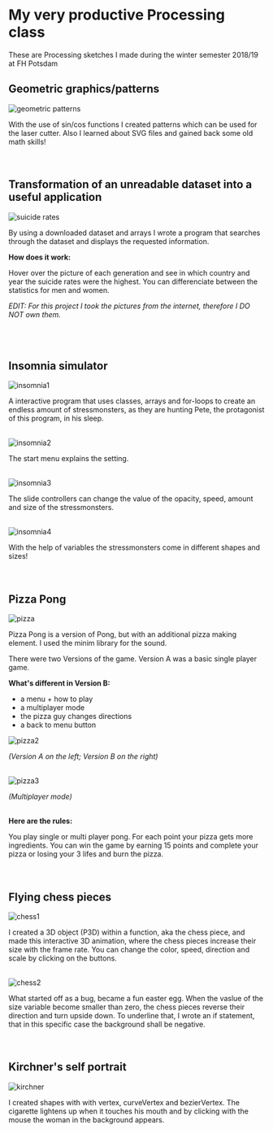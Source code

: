 # My very productive Processing class
These are Processing sketches I made during the winter semester 2018/19 at FH Potsdam

## Geometric graphics/patterns
![geometric patterns](/homework_07_Maria_kleeblatt/geometrischemuster.jpg)

With the use of sin/cos functions I created patterns which can be used for the laser cutter. Also I learned about SVG files and gained back some old math skills! 
<br/><br/><br/>


## Transformation of an unreadable dataset into a useful application
![suicide rates](/suicide_rates/suiciderates.jpg)

By using a downloaded dataset and arrays I wrote a program that searches through the dataset and displays the requested information.

**How does it work:** 

Hover over the picture of each generation and see in which country and year the suicide rates were the highest. You can differenciate between the statistics for men and women.

_EDIT: For this project I took the pictures from the internet, therefore I DO NOT own them._
<br/><br/><br/><br/>


## Insomnia simulator
![insomnia1](/insomnia_simulator/simulator.gif)

A interactive program that uses classes, arrays and for-loops to create an endless amount of stressmonsters, as they are hunting Pete, the protagonist of this program, in his sleep.<br/><br/>

![insomnia2](/insomnia_simulator/insomnia2.PNG)

The start menu explains the setting.<br/><br/>

![insomnia3](/insomnia_simulator/insomnia3.PNG)

The slide controllers can change the value of the opacity, speed, amount and size of the stressmonsters.<br/><br/>

![insomnia4](/insomnia_simulator/stressmonster.jpg)

With the help of variables the stressmonsters come in different shapes and sizes!
<br/><br/><br/>


## Pizza Pong
![pizza](/multi_player/pizzapong3.jpg)

Pizza Pong is a version of Pong, but with an additional pizza making element. I used the minim library for the sound.

There were two Versions of the game. Version A was a basic single player game. 

**What's different in Version B:**
* a menu + how to play
* a multiplayer mode
* the pizza guy changes directions
* a back to menu button

![pizza2](/multi_player/pizzapong1.jpg)

_(Version A on the left; Version B on the right)_<br/><br/>

![pizza3](/multi_player/pizzapong2.jpg)

_(Multiplayer mode)_<br/><br/>

**Here are the rules:**

You play single or multi player pong. For each point your pizza gets more ingredients. 
You can win the game by earning 15 points and complete your pizza
or losing your 3 lifes and burn the pizza.
<br/><br/><br/>


## Flying chess pieces

![chess1](/chess/chess1.jpg)

I created a 3D object (P3D) within a function, aka the chess piece, and made this interactive 3D animation, where the chess pieces increase their size with the frame rate. You can change the color, speed, direction and scale by clicking on the buttons. <br/><br/>

![chess2](/chess/chess2.jpg)

What started off as a bug, became a fun easter egg. When the vaslue of the size variable become smaller than zero, the chess pieces reverse their direction and turn upside down. To underline that, I wrote an if statement, that in this specific case the background shall be negative.
<br/><br/><br/>

## Kirchner's self portrait

![kirchner](/kirchner/kirchner2.gif)

I created shapes with with vertex, curveVertex and bezierVertex. The cigarette lightens up when it touches his mouth and by clicking with the mouse the woman in the background appears.
